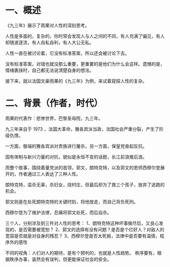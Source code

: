 # 一、概述

《九三年》展示了雨果对人性的深刻思考。

人性是多面的，复杂的，你时常会发现人与人之间的不同，有人充满了偏见，有人却随波逐流，有人自私自利，有人大公无私。

人性一直在被讨论着，它没有标准答案，所以还会被讨论下去。

没有标准答案，对错也就没那么重要，更重要的是他们为什么会这样。遗憾的是，情绪裹挟时，自己都无法说清楚自身的想法。

接下来，就以法国文豪雨果的《九三年》为例，来试着窥探人性的复杂。

# 二、背景（作者，时代）

雨果的代表作：悲惨世界，巴黎圣母院，九三年。

九三年来自于 1973 ，法国大革命，雅各宾派当政，法国社会严重分裂，产生了阶级仇恨。

一方面，极端的雅各宾派对贵族进行屠杀，另一方面，保皇党奋起反抗。

固有体制与新兴力量的对抗，貌似是永恒不变的话题，长江前浪推后浪。

而整个故事，围绕着量党派的首领，郭文，朗特克特，以及郭文的恩师西穆尔登展开的，作者通过三人表达了三种人性。

朗特克特，滥杀无辜，杀妇女，烧村庄，但最后却为了救三个孩子，放弃了逃跑的机会。

郭文则是在处死朗特克特的关键时刻，将他放走，而自己背负死刑。

西穆尔登为了维护法律，忍痛将郭文处死，而后自杀。

三个人，分别涉及到三件对人性的思考：
1、朗特克特这种坏事做尽后，又良心发现的，是否需要被宽恕？
2、郭文的选择有没有问题？是否是个烂好人？对敌人的宽容是否就是对自身的残忍？
3、西穆尔登是否太死板，法律中是否要有温情，程序外的感性

不同的视角：人们对人的期待，是有个预判的，也就是人性趋势。
秩序要有，根据秩序办事，虽然会有误判，但更能保证社会的安全。